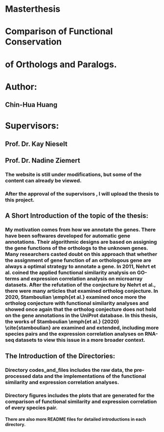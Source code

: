 # Masterthesis 
# Comparison of Functional Conservation 
# of Orthologs and Paralogs.

# Author:
## Chin-Hua Huang

# Supervisors:
## Prof. Dr. Kay Nieselt
## Prof. Dr. Nadine Ziemert

### The website is still under modifications, but some of the content can already be viewed.
### After the approval of the supervisors , I will upload the thesis to this project.

## A Short Introduction of the topic of the thesis:
### My motivation comes from how we annotate the genes. There have been softwares developed for automatic gene annotations. Their algorithmic designs are based on assigning the gene functions of the orthologs to the unknown genes. Many researchers casted doubt on this approach that whether the assignment of gene function of an orthologous gene are always a optimal strategy to annotate a gene. In 2011, Nehrt et al. coined the applied  functional similarity analysis on GO-terms and expression correlation analysis on microarray datasets.  After the refutation of the conjecture by Nehrt et al., there were many articles that examined ortholog conjecture. In 2020, Stamboulian \emph{et al.} examined once more the ortholog conjecture with functional similarity analyses and showed once again that the ortholog conjecture does not hold on the gene annotations in the UniProt database. In this thesis, the works of Stamboulian \emph{et al.} (2020) \cite{stamboulian} are examined and extended, including more species pairs and the expression correlation analyses on RNA-seq datasets to view this issue in a more broader context.

## The Introduction of the Directories:
### Directory codes_and_files includes the raw data, the pre-processed data and the implementations of the functional similarity and expression correlation analyses.
### Directory figures includes the plots that are generated for the comparison of functional similarity and expression correlation of every species pair. 
#### There are also more README files for detailed introductions in each directory.

